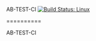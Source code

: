 AB-TEST-CI [![Build Status: Linux](https://travis-ci.org/davewalkerskyscanner/AB-TEST-CI.svg?branch=master)](https://travis-ci.org/davewalkerskyscanner/AB-TEST-CI)

==========

AB-TEST-CI
